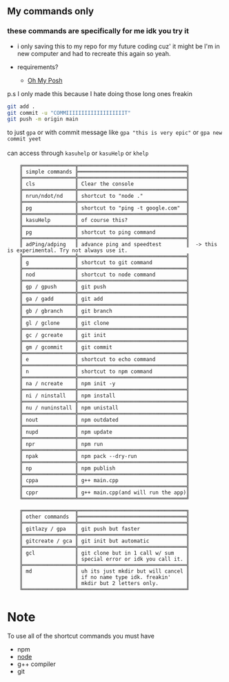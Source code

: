 ## My commands only
### these commands are specifically for me idk you try it 

- i only saving this to my repo for my future coding
cuz' it might be I'm in new computer and had to recreate this
again so yeah. 

- requirements?
  - [Oh My Posh](https://ohmyposh.dev/)

p.s I only made this because I hate doing those long ones freakin
```bash
git add .
git commit -u "COMMIIIIIIIIIIIIIIIIIIIT"
git push -m origin main
```
to just ```gpa``` or with commit message like ```gpa "this is very epic"``` or ```gpa new commit yeet```
<br />
<br />
can access through ```kasuhelp``` or ```kasuHelp``` or ```khelp```

        ╔═════════════════╦═══════════════════════════════════╗     
        ║ simple commands ╠═══════════════════════════════════╣     
        ╠═════════════════╬═══════════════════════════════════╣     
        ║ cls             ║ Clear the console                 ║     
        ╠═════════════════╬═══════════════════════════════════╣     
        ║ nrun/ndot/nd    ║ shortcut to "node ."              ║   
        ╠═════════════════╬═══════════════════════════════════╣     
        ║ pg              ║ shortcut to "ping -t google.com"  ║   
        ╠═════════════════╬═══════════════════════════════════╣     
        ║ kasuHelp        ║ of course this?                   ║
        ╠═════════════════╬═══════════════════════════════════╣     
        ║ pg              ║ shortcut to ping command          ║      
        ╠═════════════════╬═══════════════════════════════════╣     
        ║ adPing/adping   ║ advance ping and speedtest        ║  -> this is experimental. Try not always use it.    
        ╠═════════════════╬═══════════════════════════════════╣     
        ║ g               ║ shortcut to git command           ║      
        ╠═════════════════╬═══════════════════════════════════╣     
        ║ nod             ║ shortcut to node command          ║      
        ╠═════════════════╬═══════════════════════════════════╣     
        ║ gp / gpush      ║ git push                          ║      
        ╠═════════════════╬═══════════════════════════════════╣     
        ║ ga / gadd       ║ git add                           ║      
        ╠═════════════════╬═══════════════════════════════════╣     
        ║ gb / gbranch    ║ git branch                        ║      
        ╠═════════════════╬═══════════════════════════════════╣     
        ║ gl / gclone     ║ git clone                         ║      
        ╠═════════════════╬═══════════════════════════════════╣     
        ║ gc / gcreate    ║ git init                          ║      
        ╠═════════════════╬═══════════════════════════════════╣     
        ║ gm / gcommit    ║ git commit                        ║      
        ╠═════════════════╬═══════════════════════════════════╣     
        ║ e               ║ shortcut to echo command          ║      
        ╠═════════════════╬═══════════════════════════════════╣     
        ║ n               ║ shortcut to npm command           ║      
        ╠═════════════════╬═══════════════════════════════════╣     
        ║ na / ncreate    ║ npm init -y                       ║      
        ╠═════════════════╬═══════════════════════════════════╣     
        ║ ni / ninstall   ║ npm install                       ║      
        ╠═════════════════╬═══════════════════════════════════╣     
        ║ nu / nuninstall ║ npm unistall                      ║      
        ╠═════════════════╬═══════════════════════════════════╣     
        ║ nout            ║ npm outdated                      ║      
        ╠═════════════════╬═══════════════════════════════════╣     
        ║ nupd            ║ npm update                        ║          
        ╠═════════════════╬═══════════════════════════════════╣     
        ║ npr             ║ npm run                           ║          
        ╠═════════════════╬═══════════════════════════════════╣     
        ║ npak            ║ npm pack --dry-run                ║      
        ╠═════════════════╬═══════════════════════════════════╣     
        ║ np              ║ npm publish                       ║      
        ╠═════════════════╬═══════════════════════════════════╣     
        ║ cppa            ║ g++ main.cpp                      ║      
        ╠═════════════════╬═══════════════════════════════════╣     
        ║ cppr            ║ g++ main.cpp(and will run the app)║      
        ╚═════════════════╩═══════════════════════════════════╝     

        ╔═════════════════╦═══════════════════════════════════╗     
        ║ other commands  ╠═══════════════════════════════════╣     
        ╠═════════════════╬═══════════════════════════════════╣     
        ║ gitlazy / gpa   ║ git push but faster               ║     
        ╠═════════════════╬═══════════════════════════════════╣     
        ║ gitcreate / gca ║ git init but automatic            ║     
        ╠═════════════════╬═══════════════════════════════════╣     
        ║ gcl             ║ git clone but in 1 call w/ sum    ║
        ║                 ║ special error or idk you call it. ║             
        ╠═════════════════╬═══════════════════════════════════╣     
        ║ md              ║ uh its just mkdir but will cancel ║     
        ║                 ║ if no name type idk. freakin'     ║     
        ║                 ║ mkdir but 2 letters only.         ║     
        ╚═════════════════╩═══════════════════════════════════╝

# Note
To use all of the shortcut commands you must have
- npm
- [node](https://nodejs.org/en/)
- g++ compiler
- git